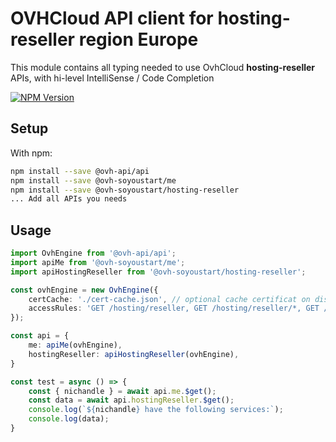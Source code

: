 # OVHCloud API client for **hosting-reseller** region Europe

This module contains all typing needed to use OvhCloud **hosting-reseller** APIs, with hi-level IntelliSense / Code Completion

[![NPM Version](https://img.shields.io/npm/v/@ovh-soyoustart/hosting-reseller.svg?style=flat)](https://www.npmjs.org/package/@ovh-soyoustart/hosting-reseller)

## Setup

With npm:

```bash
npm install --save @ovh-api/api
npm install --save @ovh-soyoustart/me
npm install --save @ovh-soyoustart/hosting-reseller
... Add all APIs you needs
```

## Usage

```typescript
import OvhEngine from '@ovh-api/api';
import apiMe from '@ovh-soyoustart/me';
import apiHostingReseller from '@ovh-soyoustart/hosting-reseller';

const ovhEngine = new OvhEngine({ 
    certCache: './cert-cache.json', // optional cache certificat on disk.
    accessRules: 'GET /hosting/reseller, GET /hosting/reseller/*, GET /me', // optional limit the requested privileges.
});

const api = {
    me: apiMe(ovhEngine),
    hostingReseller: apiHostingReseller(ovhEngine),
}

const test = async () => {
    const { nichandle } = await api.me.$get();
    const data = await api.hostingReseller.$get();
    console.log(`${nichandle} have the following services:`);
    console.log(data);
}
```
